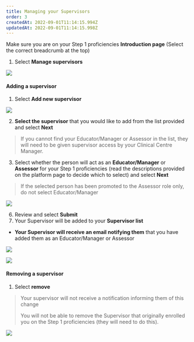 ```yaml
---
title: Managing your Supervisors​
order: 3
createdAt: 2022-09-01T11:14:15.994Z
updatedAt: 2022-09-01T11:14:15.998Z
---
```

Make sure you are on your Step 1 proficiencies **Introduction page** (Select the correct breadcrumb at the top)​

1. Select **Manage supervisors​**

![](/img/l_self-assess-proficiencies_manage-supervisors_1.png)

#### Adding a supervisor​

1. Select **Add new supervisor​**

![](/img/l_self-assess-proficiencies_manage-supervisors_2.png)

2. **Select the supervisor** that you would like to add from the list provided​ and select **Next**

> If you cannot find your Educator/Manager or Assessor in the list, they will need to be given supervisor access by your Clinical Centre Manager.​

3. Select whether the person will act as an **Educator/Manager** or **Assessor** for your Step 1 proficiencies​ (read the descriptions provided on the platform page to decide which to select) and select **Next**

> If the selected person has been promoted to the Assessor role only, do not select Educator/Manager​

![](/img/l_self-assess-proficiencies_manage-supervisors_3.png)

6. Review and select **Submit​**
7. Your Supervisor will be added to your **Supervisor list​**

* **Your Supervisor will receive an email notifying them** that you have added them as an Educator/Manager or Assessor​

![](/img/l_self-assess-proficiencies_manage-supervisors_5.png)

![](/img/l_self-assess-proficiencies_manage-supervisors_4.png)

#### Removing a supervisor

1. ​Select **remove​**

> Your supervisor will not receive a notification informing them of this change​
>
> Y﻿ou will not be able to remove the Supervisor that originally enrolled you on the Step 1 proficiencies (they will need to do this).

![](/img/l_self-assess-proficiencies_manage-supervisors_6.png)
